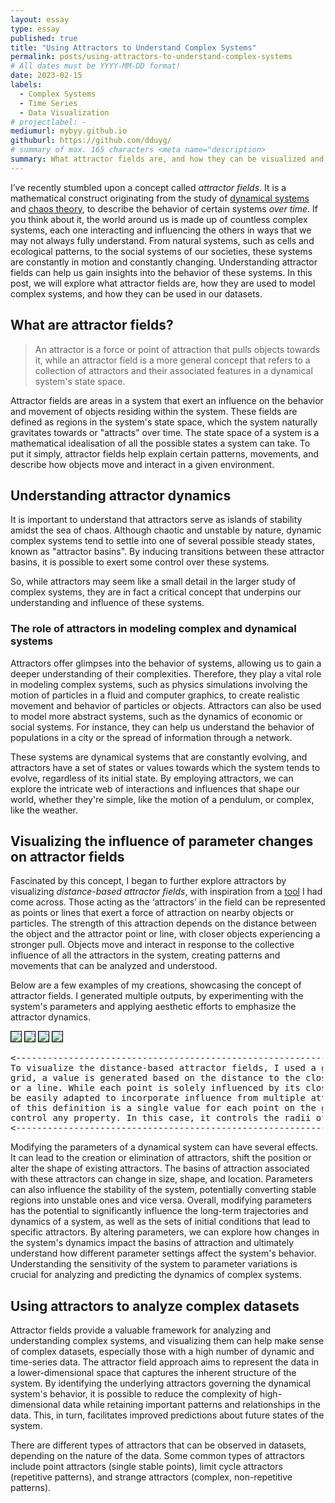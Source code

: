 ```yaml
---
layout: essay
type: essay
published: true
title: "Using Attractors to Understand Complex Systems"
permalink: posts/using-attractors-to-understand-complex-systems
# All dates must be YYYY-MM-DD format!
date: 2023-02-15
labels:
  - Complex Systems
  - Time Series
  - Data Visualization
# projectlabel: -
mediumurl: mybyy.github.io
githuburl: https://github.com/dduyg/
# summary of max. 165 characters <meta name="description>
summary: What attractor fields are, and how they can be visualized and applied in data science to understand complex datasets.
---
```


I’ve recently stumbled upon a concept called *attractor fields*. It is a mathematical construct originating from the study of <a href="https://en.m.wikipedia.org/wiki/Dynamical_systems_theory" target="_blank" class="lined">dynamical systems</a> and <a href="https://en.m.wikipedia.org/wiki/Chaos_theory" target="_blank" class="lined">chaos theory</a>, to describe the behavior of certain systems *over time*. If you think about it, the world around us is made up of countless complex systems, each one interacting and influencing the others in ways that we may not always fully understand. From natural systems, such as cells and ecological patterns, to the social systems of our societies, these systems are constantly in motion and constantly changing. Understanding attractor fields can help us gain insights into the behavior of these systems. In this post, we will explore what attractor fields are, how they are used to model complex systems, and how they can be used in our datasets.

## What are attractor fields? 

> An attractor is a force or point of attraction that pulls objects towards it, while an attractor field is a more general concept that refers to a collection of attractors and their associated features in a dynamical system's state space.

Attractor fields are areas in a system that exert an influence on the behavior and movement of objects residing within the system. These fields are defined as regions in the system's state space, which the system naturally gravitates towards or "attracts" over time. The state space of a system is a mathematical idealisation of all the possible states a system can take. To put it simply, attractor fields help explain certain patterns, movements, and describe how objects move and interact in a given environment.

## Understanding attractor dynamics

It is important to understand that attractors serve as islands of stability amidst the sea of chaos. Although chaotic and unstable by nature, dynamic complex systems tend to settle into one of several possible steady states, known as "attractor basins". By inducing transitions between these attractor basins, it is possible to exert some control over these systems.

So, while attractors may seem like a small detail in the larger study of complex systems, they are in fact a critical concept that underpins our understanding and influence of these systems.

### The role of attractors in modeling complex and dynamical systems

Attractors offer glimpses into the behavior of systems, allowing us to gain a deeper understanding of their complexities. Therefore, they play a vital role in modeling complex systems, such as physics simulations involving the motion of particles in a fluid and computer graphics, to create realistic movement and behavior of particles or objects. Attractors can also be used to model more abstract systems, such as the dynamics of economic or social systems. For instance, they can help us understand the behavior of populations in a city or the spread of information through a network.

These systems are dynamical systems that are constantly evolving, and attractors have a set of states or values towards which the system tends to evolve, regardless of its initial state. By employing attractors, we can explore the intricate web of interactions and influences that shape our world, whether they're simple, like the motion of a pendulum, or complex, like the weather.

## Visualizing the influence of parameter changes on attractor fields

Fascinated by this concept, I began to further explore attractors by visualizing *distance-based attractor fields*, with inspiration from a <a href="https://object-e.net/tools/attractorfields-tools-gh" target="_blank" class="lined">tool</a> I had come across. Those acting as the ‘attractors’ in the field can be represented as points or lines that exert a force of attraction on nearby objects or particles. The strength of this attraction depends on the distance between the object and the attractor point or line, with closer objects experiencing a stronger pull. Objects move and interact in response to the collective influence of all the attractors in the system, creating patterns and movements that can be analyzed and understood.

Below are a few examples of my creations, showcasing the concept of attractor fields. I generated multiple outputs, by experimenting with the system's parameters and applying aesthetic efforts to emphasize the attractor dynamics.

<div class="ui small images">
  <img class="ui image" src="/images/attractorfields1.png" style="border: 1px solid black;">
  <img class="ui image" src="/images/attractorfields4.jpg" style="border: 1px solid black;">
  <img class="ui image" src="/images/attractorfields2.png" style="border: 1px solid black;">
  <img class="ui image" src="/images/attractorfields3.png" style="border: 1px solid black;">
</div>

<pre style="max-width: 500px">
<------------------------------------------------------------------------------------------------>
To visualize the distance-based attractor fields, I used a grid of points. For each point in the
grid, a value is generated based on the distance to the closest attractor, whether it's a point
or a line. While each point is solely influenced by its closest attractor, the definition can
be easily adapted to incorporate influence from multiple attractors simultaneously. The output
of this definition is a single value for each point on the grid, which can then be used to
control any property. In this case, it controls the radii of circles positioned on the points.
<------------------------------------------------------------------------------------------------>
</pre>

Modifying the parameters of a dynamical system can have several effects. It can lead to the creation or elimination of attractors, shift the position or alter the shape of existing attractors. The basins of attraction associated with these attractors can change in size, shape, and location. Parameters can also influence the stability of the system, potentially converting stable regions into unstable ones and vice versa. Overall, modifying parameters has the potential to significantly influence the long-term trajectories and dynamics of a system, as well as the sets of initial conditions that lead to specific attractors. By altering parameters, we can explore how changes in the system's dynamics impact the basins of attraction and ultimately understand how different parameter settings affect the system's behavior. Understanding the sensitivity of the system to parameter variations is crucial for analyzing and predicting the dynamics of complex systems.

## Using attractors to analyze complex datasets

Attractor fields provide a valuable framework for analyzing and understanding complex systems, and visualizing them can help make sense of complex datasets, especially those with a high number of dynamic and time-series data. The attractor field approach aims to represent the data in a lower-dimensional space that captures the inherent structure of the system. By identifying the underlying attractors governing the dynamical system's behavior, it is possible to reduce the complexity of high-dimensional data while retaining important patterns and relationships in the data. This, in turn, facilitates improved predictions about future states of the system.

There are different types of attractors that can be observed in datasets, depending on the nature of the data. Some common types of attractors include point attractors (single stable points), limit cycle attractors (repetitive patterns), and strange attractors (complex, non-repetitive patterns).
